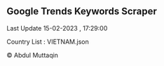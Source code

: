 

## Google Trends Keywords Scraper 
 
Last Update 15-02-2023 , 17:29:00

Country List :
VIETNAM.json



© Abdul Muttaqin 
